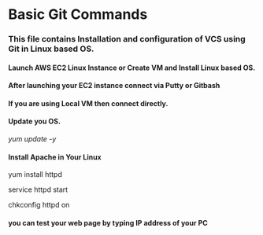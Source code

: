 # Basic Git Commands
### This file contains Installation and configuration of VCS using Git in Linux based OS.

#### Launch AWS EC2 Linux Instance or Create VM and Install Linux based OS.

#### After launching your EC2 instance connect via Putty or Gitbash
#### If you are using Local VM then connect directly.

#### Update you OS.

*yum update -y*

#### Install Apache in Your Linux 

yum install httpd

service httpd start

chkconfig httpd on

#### you can test your web page by typing IP address of your PC
